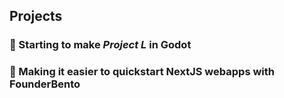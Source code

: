 ## Projects

### 🧩 Starting to make _Project L_ in Godot
### 🍱 Making it easier to quickstart NextJS webapps with FounderBento
